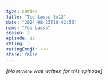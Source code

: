 ```yaml
---
type: series
title: "Ted Lasso 3x12"
date: "2024-08-23T18:42:56"
name: "Ted Lasso"
season: 3
episode: 12
rating: 3
ratingEmoji: ⭐️⭐️⭐️
share: false
---
```


*[No review was written for this episode]*
